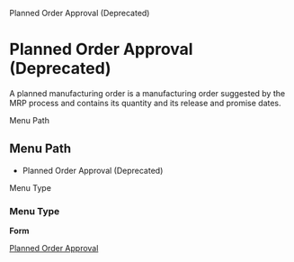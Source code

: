 
Planned Order Approval (Deprecated)
# Planned Order Approval (Deprecated)


A planned manufacturing order is a manufacturing order suggested by the MRP process and contains its quantity and its release and promise dates.

Menu Path
## Menu Path



- Planned Order Approval (Deprecated)

Menu Type
### Menu Type

**Form**


[Planned Order Approval](../../functional-guide/form/form-planned-order-approval-.md)